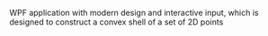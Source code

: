 WPF application with modern design and interactive input, which is designed to construct a convex shell of a set of 2D points